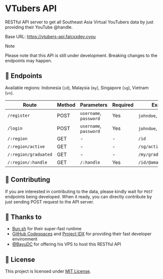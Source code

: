 # VTubers API

RESTful API server to get all Southeast Asia Virtual YouTubers data by just providing their YouTube @handle.

Base URL: https://vtubers-api.falcxxdev.cyou

> [!NOTE]
> Please note that this API is still under development. Breaking changes to the endpoints may happen.

## 🚦 Endpoints

Available regions: Indonesia (`id`), Malaysia (`my`), Singapore (`sg`), Vietnam (`vn`).

| Route                | Method | Parameters             | Required | Examples               |
| -------------------- | ------ | ---------------------- | -------- | ---------------------- |
| `/register`          | POST   | `username`, `password` | Yes      | `johndoe`, `john123`   |
| `/login`             | POST   | `username`, `password` | Yes      | `johndoe`, `john123`   |
| `/:region`           | GET    | -                      | -        | `/id`                  |
| `/:region/active`    | GET    | -                      | -        | `/sg/active`           |
| `/:region/graduated` | GET    | -                      | -        | `/my/graduated`        |
| `/:region/:handle`   | GET    | `/:handle`             | Yes      | `/id/@amayaclorentine` |

## 🙌 Contributing

If you are interested in contributing to the data, please kindly wait for `POST` endpoints being developed. When it ready, you can directly contribute by just sending POST request to the API server.

## 💖 Thanks to

-   [Bun.sh](https://bun.sh) for their super-fast runtime
-   [GitHub Codespaces](https://github.com/codespaces) and [Project IDX](https://idx.dev) for providing their fast developer environment
-   [@BayuDC](https://github.com/BayuDC) for offering his VPS to host this RESTful API

## 📃 License

This project is licensed under [MIT License](./LICENSE).

